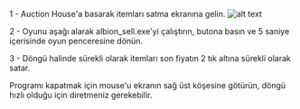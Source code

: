 1 - Auction House'a basarak itemları satma ekranına gelin. ![alt text](https://i.hizliresim.com/sZUvBw.png)


2 - Oyunu aşağı alarak albion_sell.exe'yi çalıştırın, butona basın ve 5 saniye içerisinde oyun penceresine dönün.

3 - Döngü halinde sürekli olarak itemları son fiyatın 2 tık altına sürekli olarak satar.

Programı kapatmak için mouse'u ekranın sağ üst köşesine götürün, döngü hızlı olduğu için diretmeniz gerekebilir.
